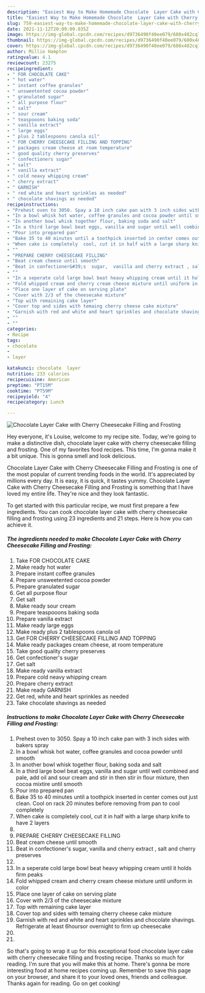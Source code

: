 ```yaml
---
description: "Easiest Way to Make Homemade Chocolate  Layer Cake with Cherry Cheesecake Filling and Frosting"
title: "Easiest Way to Make Homemade Chocolate  Layer Cake with Cherry Cheesecake Filling and Frosting"
slug: 759-easiest-way-to-make-homemade-chocolate-layer-cake-with-cherry-cheesecake-filling-and-frosting
date: 2021-11-12T20:09:09.035Z
image: https://img-global.cpcdn.com/recipes/d9736490f40ee079/680x482cq70/chocolate-layer-cake-with-cherry-cheesecake-filling-and-frosting-recipe-main-photo.jpg
thumbnail: https://img-global.cpcdn.com/recipes/d9736490f40ee079/680x482cq70/chocolate-layer-cake-with-cherry-cheesecake-filling-and-frosting-recipe-main-photo.jpg
cover: https://img-global.cpcdn.com/recipes/d9736490f40ee079/680x482cq70/chocolate-layer-cake-with-cherry-cheesecake-filling-and-frosting-recipe-main-photo.jpg
author: Millie Hampton
ratingvalue: 4.1
reviewcount: 23275
recipeingredient:
- " FOR CHOCOLATE CAKE"
- " hot water"
- " instant coffee granules"
- " unsweetented cocoa powder"
- " granulated sugar"
- " all purpose flour"
- " salt"
- " sour cream"
- " teaspooons baking soda"
- " vanilla extract"
- " large eggs"
- " plus 2 tablespoons canola oil"
- " FOR CHERRY CHEESECAKE FILLING AND TOPPING"
- " packages cream cheese at room temperature"
- " good quality cherry preserves"
- " confectioners sugar"
- " salt"
- " vanilla extract"
- " cold neavy whipping cream"
- " cherry extract"
- " GARNISH"
- " red white and heart sprinkles as needed"
- " chocolate shavings as needed"
recipeinstructions:
- "Prehest oven to 3050. Spay a 10 inch cake pan with 3 inch sides with bakers spray"
- "In a bowl whisk hot water, coffee granules and cocoa powder until smooth"
- "In another bowl whisk together flour, baking soda and salt"
- "In a third large bowl beat eggs, vanilla and sugar until well combined and pale, add oil and sour cream and stir in then stir in flour mixture, then cocoa mixtire until smooth"
- "Pour into prepared pan"
- "Bake 35 to 40 minutes until a toothpick inserted in center comes out just clean. Cool on rack 20 minutes before removing from pan to cool completely"
- "When cake is completely  cool, cut it in half with a large sharp knife to have 2 layers"
- ""
- "PREPARE CHERRY CHEESECAKE FILLING"
- "Beat cream cheese until smooth"
- "Beat in confectioner&#39;s  sugar,  vanilla and cherry extract , salt and cherry preserves"
- ""
- "In a seperate cold large bowl beat heavy whipping cream until it holds firm peaks"
- "Fold whipped cream and cherry cream cheese mixture until uniform in color"
- "Place one layer of cake on serving plate"
- "Cover with 2/3 of the cheesecake mixture"
- "Top with remaining cake layer"
- "Cover top and sides with temaing cherry cheese cake mixture"
- "Garnish with red and white and heart sprinkles and chocolate shavings. Refrigerate at least 6hoursor overnight to firm up cheesecake"
- ""
- ""
categories:
- Recipe
tags:
- chocolate
- 
- layer

katakunci: chocolate  layer 
nutrition: 233 calories
recipecuisine: American
preptime: "PT15M"
cooktime: "PT59M"
recipeyield: "4"
recipecategory: Lunch

---
```



![Chocolate  Layer Cake with Cherry Cheesecake Filling and Frosting](https://img-global.cpcdn.com/recipes/d9736490f40ee079/680x482cq70/chocolate-layer-cake-with-cherry-cheesecake-filling-and-frosting-recipe-main-photo.jpg)

Hey everyone, it's Louise, welcome to my recipe site. Today, we're going to make a distinctive dish, chocolate  layer cake with cherry cheesecake filling and frosting. One of my favorites food recipes. This time, I'm gonna make it a bit unique. This is gonna smell and look delicious.



Chocolate  Layer Cake with Cherry Cheesecake Filling and Frosting is one of the most popular of current trending foods in the world. It's appreciated by millions every day. It is easy, it is quick, it tastes yummy. Chocolate  Layer Cake with Cherry Cheesecake Filling and Frosting is something that I have loved my entire life. They're nice and they look fantastic.


To get started with this particular recipe, we must first prepare a few ingredients. You can cook chocolate  layer cake with cherry cheesecake filling and frosting using 23 ingredients and 21 steps. Here is how you can achieve it.

<!--inarticleads1-->

##### The ingredients needed to make Chocolate  Layer Cake with Cherry Cheesecake Filling and Frosting:

1. Take  FOR CHOCOLATE CAKE
1. Make ready  hot water
1. Prepare  instant coffee granules
1. Prepare  unsweetented cocoa powder
1. Prepare  granulated sugar
1. Get  all purpose flour
1. Get  salt
1. Make ready  sour cream
1. Prepare  teaspooons baking soda
1. Prepare  vanilla extract
1. Make ready  large eggs
1. Make ready  plus 2 tablespoons canola oil
1. Get  FOR CHERRY CHEESECAKE FILLING AND TOPPING
1. Make ready  packages cream cheese, at room temperature
1. Take  good quality cherry preserves
1. Get  confectioner&#39;s sugar
1. Get  salt
1. Make ready  vanilla extract
1. Prepare  cold neavy whipping cream
1. Prepare  cherry extract
1. Make ready  GARNISH
1. Get  red, white and heart sprinkles as needed
1. Take  chocolate shavings as needed




<!--inarticleads2-->

##### Instructions to make Chocolate  Layer Cake with Cherry Cheesecake Filling and Frosting:

1. Prehest oven to 3050. Spay a 10 inch cake pan with 3 inch sides with bakers spray
1. In a bowl whisk hot water, coffee granules and cocoa powder until smooth
1. In another bowl whisk together flour, baking soda and salt
1. In a third large bowl beat eggs, vanilla and sugar until well combined and pale, add oil and sour cream and stir in then stir in flour mixture, then cocoa mixtire until smooth
1. Pour into prepared pan
1. Bake 35 to 40 minutes until a toothpick inserted in center comes out just clean. Cool on rack 20 minutes before removing from pan to cool completely
1. When cake is completely  cool, cut it in half with a large sharp knife to have 2 layers
1. 
1. PREPARE CHERRY CHEESECAKE FILLING
1. Beat cream cheese until smooth
1. Beat in confectioner&#39;s  sugar,  vanilla and cherry extract , salt and cherry preserves
1. 
1. In a seperate cold large bowl beat heavy whipping cream until it holds firm peaks
1. Fold whipped cream and cherry cream cheese mixture until uniform in color
1. Place one layer of cake on serving plate
1. Cover with 2/3 of the cheesecake mixture
1. Top with remaining cake layer
1. Cover top and sides with temaing cherry cheese cake mixture
1. Garnish with red and white and heart sprinkles and chocolate shavings. Refrigerate at least 6hoursor overnight to firm up cheesecake
1. 
1. 




So that's going to wrap it up for this exceptional food chocolate  layer cake with cherry cheesecake filling and frosting recipe. Thanks so much for reading. I'm sure that you will make this at home. There's gonna be more interesting food at home recipes coming up. Remember to save this page on your browser, and share it to your loved ones, friends and colleague. Thanks again for reading. Go on get cooking!
